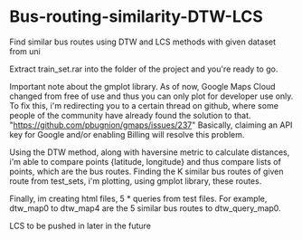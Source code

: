 # Bus-routing-similarity-DTW-LCS
Find similar bus routes using DTW and LCS methods with given dataset from uni

Extract train_set.rar into the folder of the project and you're ready to go.

Important note about the gmplot library. As of now, Google Maps Cloud changed from free of use and thus you can only plot for developer use only. To fix this, i'm redirecting you to a certain thread on github, where some people of the community have already found the solution to that. "https://github.com/pbugnion/gmaps/issues/237"
Basically, claiming an API key for Google and/or enabling Billing will resolve this problem. 

Using the DTW method, along with haversine metric to calculate distances, i'm able to compare points {latitude, longitude}
and thus compare lists of points, which are the bus routes. 
Finding the K similar bus routes of given route from test_sets, i'm plotting, using gmplot library, these routes. 

Finally, im creating html files, 5 * queries from test files. For example, dtw_map0 to dtw_map4 are the 5 similar bus routes to dtw_query_map0.

LCS to be pushed in later in the future
